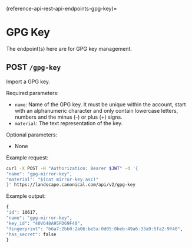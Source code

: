 (reference-api-rest-api-endpoints-gpg-key)=
# GPG Key

The endpoint(s) here are for GPG key management.

## POST `/gpg-key`

Import a GPG key.

Required parameters:

- `name`: Name of the GPG key. It must be unique within the account, start with an alphanumeric character and only contain lowercase letters, numbers and the minus (-) or plus (+) signs.
- `material`: The text representation of the key.

Optional parameters:

- None

Example request:

```bash
curl -X POST -H "Authorization: Bearer $JWT" -d '{
"name": "gpg-mirror-key",
"material": "$(cat mirror-key.asc)"
}' https://landscape.canonical.com/api/v2/gpg-key
```

Example output:
```bash
{
"id": 10617,
"name": "gpg-mirror-key",
"key_id": "40V648A95FD69F40",
"fingerprint": "b6a7:2bb0:2a06:be5a:0d05:0beb:49a6:33a9:5fa2:9f40",
"has_secret": false
}
```

